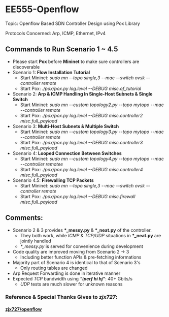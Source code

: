 # EE555-Openflow
  
  Topic: Openflow Based SDN Controller Design using Pox Library
  
  Protocols Concerned: Arp, ICMP, Ethernet, IPv4

## Commands to Run Scenario 1 ~ 4.5
  - Please start **Pox** before **Mininet** to make sure controllers are discoverable
  - Scenario 1: **Flow Installation Tutorial**
    - Start Mininet: *sudo mn --topo single,3 --mac --switch ovsk --controller remote*
    - Start Pox: *./pox/pox.py log.level --DEBUG misc.of_tutorial*
  - Scenario 2: **Arp & ICMP Handling In Single-Host Subnets & Single Switch**
    - Start Mininet: *sudo mn --custom topology2.py --topo mytopo --mac --controller remote*
    - Start Pox: *./pox/pox.py log.level --DEBUG misc.controller2 misc.full_payload*
  - Scenario 3: **Multi-Host Subnets & Multiple Switch**
    - Start Mininet: *sudo mn --custom topology3.py --topo mytopo --mac --controller remote*
    - Start Pox: *./pox/pox.py log.level --DEBUG misc.controller3 misc.full_payload*
  - Scenario 4: **Looped Connection Between Switches**
    - Start Mininet: *sudo mn --custom topology4.py --topo mytopo --mac --controller remotee*
    - Start Pox: *./pox/pox.py log.level --DEBUG misc.controller4 misc.full_payload*
  - Scenario 4.5: **Firewalling TCP Packets**
    - Start Mininet: *sudo mn --topo single,3 --mac --switch ovsk --controller remote*
    - Start Pox: *./pox/pox.py log.level --DEBUG misc.firewall misc.full_payload*

## Comments:
  - Scenario 2 & 3 provides **\*_messy.py** & **\*_neat.py** of the controller.
    - They both work, while *ICMP* & *TCP/UDP* situations in **\*_neat.py** are jointly handled
    - *\*_messy.py* is served for convenience during development 
  - Code quality are improved moving from Scenario 2 -> 3
    - Including better function APIs & pre-fetching informations
  - Majority part of Scenario 4 is identical to that of Scenario 3's
    - Only routing tables are changed
  - Arp Request Forwarding is done in iterative manner
  - Expected *TCP* bandwidth using ***"iperf hi hj"***: 40+ Gbits/s
    - *UDP* tests are much slower for unknown reasons

### Reference & Special Thanks Gives to ***zjx727***:

#### [zjx727/openflow](https://github.com/zjx727/openflow)
